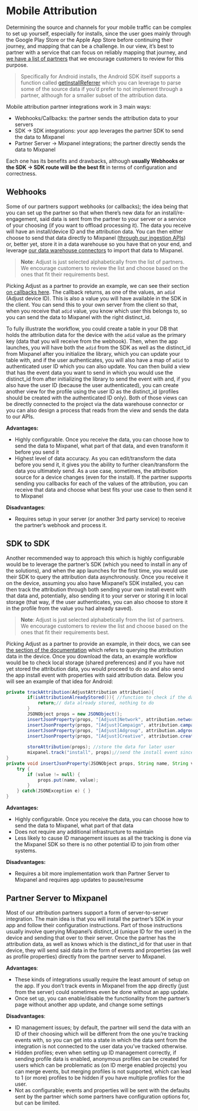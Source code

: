 # Mobile Attribution

Determining the source and channels for your mobile traffic can be complex to set up yourself, especially for installs, since the user goes mainly through the Google Play Store or the Apple App Store before continuing their journey, and mapping that can be a challenge. In our view, it’s best to partner with a service that can focus on reliably mapping that journey, and [we have a list of partners](https://mixpanel.com/partners/integrations?categories=attribution-deep-linking) that we encourage customers to review for this purpose.

> Specifically for Android installs, the Android SDK itself supports a function called [getInstallReferrer](https://developer.android.com/reference/com/android/installreferrer/api/ReferrerDetails#getInstallReferrer()) which you can leverage to parse some of the source data if you’d prefer to not implement through a partner, although for a smaller subset of the attribution data.

Mobile attribution partner integrations work in 3 main ways: 
- Webhooks/Callbacks: the partner sends the attribution data to your servers
- SDK → SDK integrations: your app leverages the partner SDK to send the data to Mixpanel
- Partner Server → Mixpanel integrations; the partner directly sends the data to Mixpanel

Each one has its benefits and drawbacks, although **usually Webhooks or the SDK → SDK route will be the best fit** in terms of configuration and correctness.

## Webhooks

Some of our partners support webhooks (or callbacks); the idea being that you can set up the partner so that when there’s new data for an install/re-engagement, said data is sent from the partner to your server or a service of your choosing (if you want to offload processing it). The data you receive will have an install/device ID and the attribution data. You can then either choose to send that data directly to Mixpanel ([through our ingestion APIs](https://developer.mixpanel.com/reference/events)) or, better yet, store it in a data warehouse so you have that on your end, and leverage [our data warehouse connectors](/docs/tracking-methods/warehouse-connectors) to import that data to Mixpanel.

> **Note**: Adjust is just selected alphabetically from the list of partners. We encourage customers to review the list and choose based on the ones that fit their requirements best.

Picking Adjust as a partner to provide an example, we can see their section [on callbacks here](https://help.adjust.com/en/article/server-callbacks#single-activity-callbacks). The callback returns, as one of the values, an `adid` (Adjust device ID). This is also a value you will have available in the SDK in the client. You can send this to your own server from the client so that, when you receive that `adid` value, you know which user this belongs to, so you can send the data to Mixpanel with the right distinct_id.

To fully illustrate the workflow, you could create a table in your DB that holds the attribution data for the device with the `adid` value as the primary key (data that you will receive from the webhook). Then, when the app launches, you will have both the `adid` from the SDK as well as the distinct_id from Mixpanel after you initialize the library, which you can update your table with, and if the user authenticates, you will also have a map of `adid` to authenticated user ID which you can also update. You can then build a view that has the event data you want to send in which you would use the distinct_id from after initializing the library to send the event with and, if you also have the user ID (because the user authenticated), you can create another view for the profile using the user ID as the distinct_id (profiles should be created with the authenticated ID only). Both of those views can be directly connected to the project via the data warehouse connector or you can also design a process that reads from the view and sends the data to our APIs.

**Advantages:**
- Highly configurable. Once you receive the data, you can choose how to send the data to Mixpanel, what part of that data, and even transform it before you send it
- Highest level of data accuracy. As you can edit/transform the data before you send it, it gives you the ability to further clean/transform the data you ultimately send. As a use case, sometimes, the attribution source for a device changes (even for the install). If the partner supports sending you callbacks for each of the values of the attribution, you can receive that data and choose what best fits your use case to then send it to Mixpanel

**Disadvantages**:

- Requires setup in your server (or another 3rd party service) to receive the partner’s webhook and process it.

## SDK to SDK

Another recommended way to approach this which is highly configurable would be to leverage the partner’s SDK (which you need to install in any of the solutions), and when the app launches for the first time, you would use their SDK to query the attribution data asynchronously. Once you receive it on the device, assuming you also have Mixpanel’s SDK installed, you can then track the attribution through both sending your own install event with that data and, potentially, also sending it to your server or storing it in local storage (that way, if the user authenticates, you can also choose to store it in the profile from the value you had already saved).

> **Note**: Adjust is just selected alphabetically from the list of partners. We encourage customers to review the list and choose based on the ones that fit their requirements best.

Picking Adjust as a partner to provide an example, in their docs, we can see [the section of the documentation](https://help.adjust.com/en/article/mixpanel-sdk-integration) which refers to querying the attribution data in the device. Once you download the data, an example workflow would be to check local storage (shared preferences) and if you have not yet stored the attribution data, you would proceed to do so and also send the app install event with properties with said attribution data. Below you will see an example of that idea for Android:

```java
private trackAttribution(AdjustAttribution attribution){
		if(isAttributionAlreadyStored()){ //function to check if the data is already on the device
		    return;// data already stored, nothing to do
		}
		JSONObject props = new JSONObject();
		insertJsonProperty(props, "[Adjust]Network", attribution.network);
		insertJsonProperty(props, "[Adjust]Campaign", attribution.campaign);
		insertJsonProperty(props, "[Adjust]Adgroup", attribution.adgroup);
		insertJsonProperty(props, "[Adjust]Creative", attribution.creative);
		
		storeAttribution(props); //store the data for later user
		mixpanel.track("install", props);//send the install event since this is the first time it has been received
}
private void insertJsonProperty(JSONObject props, String name, String value) {
    try {
        if (value != null) {
            props.put(name, value);
        }
    } catch(JSONException e) { }
}
```

**Advantages:**

- Highly configurable. Once you receive the data, you can choose how to send the data to Mixpanel, what part of that data
- Does not require any additional infrastructure to maintain
- Less likely to cause ID management issues as all the tracking is done via the Mixpanel SDK so there is no other potential ID to join from other systems.

**Disadvantages:**

- Requires a bit more implementation work than Partner Server to Mixpanel and requires app updates to pause/resume

## Partner Server to Mixpanel

Most of our attribution partners support a form of server-to-server integration. The main idea is that you will install the partner’s SDK in your app and follow their configuration instructions. Part of those instructions usually involve querying Mixpanel’s distinct_id (unique ID for the user) in the device and sending that over to their server. Once the partner has the attribution data, as well as knows which is the distinct_id for that user in that device, they will send said data in the form of events and properties (as well as profile properties) directly from the partner server to Mixpanel.

**Advantages**:

- These kinds of integrations usually require the least amount of setup on the app. If you don’t track events in Mixpanel from the app directly (just from the server) could sometimes even be done without an app update.
- Once set up, you can enable/disable the functionality from the partner’s page without another app update, and change some settings

**Disadvantages**:

- ID management issues; by default, the partner will send the data with an ID of their choosing which will be different from the one you’re tracking events with, so you can get into a state in which the data sent from the integration is not connected to the user data you’ve tracked otherwise.
- Hidden profiles; even when setting up ID management correctly, if sending profile data is enabled, anonymous profiles can be created for users which can be problematic as (on ID merge enabled projects) you can merge events, but merging profiles is not supported, which can lead to 1 (or more) profiles to be hidden if you have multiple profiles for the user.
- Not as configurable; events and properties will be sent with the defaults sent by the partner which some partners have configuration options for, but can be limited.
